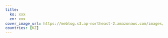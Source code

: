 ```yaml
---
title:
  ko: xxx
  en: xxx
cover_image_url: https://meblog.s3.ap-northeast-2.amazonaws.com/images/russia/DSCF9443_wind.jpg
countries: [KZ]
---
```

